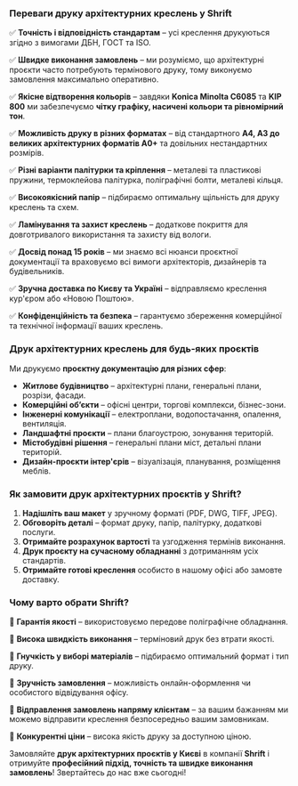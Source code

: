 ### Переваги друку архітектурних креслень у Shrift

✅ **Точність і відповідність стандартам** – усі креслення друкуються згідно з вимогами ДБН, ГОСТ та ISO.

✅ **Швидке виконання замовлень** – ми розуміємо, що архітектурні проєкти часто потребують термінового друку, тому виконуємо замовлення максимально оперативно.

✅ **Якісне відтворення кольорів** – завдяки **Konica Minolta C6085** та **KIP 800** ми забезпечуємо **чітку графіку, насичені кольори та рівномірний тон**. 

✅ **Можливість друку в різних форматах** – від стандартного **А4, А3 до великих архітектурних форматів А0+** та довільних нестандартних розмірів. 

✅ **Різні варіанти палітурки та кріплення** – металеві та пластикові пружини, термоклейова палітурка, поліграфічні болти, металеві кільця. 

✅ **Високоякісний папір** – підбираємо оптимальну щільність для друку креслень та схем.

✅ **Ламінування та захист креслень** – додаткове покриття для довготривалого використання та захисту від вологи.

✅ **Досвід понад 15 років** – ми знаємо всі нюанси проєктної документації та враховуємо всі вимоги архітекторів, дизайнерів та будівельників.

✅ **Зручна доставка по Києву та Україні** – відправляємо креслення кур'єром або «Новою Поштою».

✅ **Конфіденційність та безпека** – гарантуємо збереження комерційної та технічної інформації ваших креслень.

### Друк архітектурних креслень для будь-яких проєктів

Ми друкуємо **проєктну документацію для різних сфер**:

* **Житлове будівництво** – архітектурні плани, генеральні плани, розрізи, фасади.
* **Комерційні об’єкти** – офісні центри, торгові комплекси, бізнес-зони.
* **Інженерні комунікації** – електроплани, водопостачання, опалення, вентиляція.
* **Ландшафтні проєкти** – плани благоустрою, зонування територій.
* **Містобудівні рішення** – генеральні плани міст, детальні плани територій.
* **Дизайн-проєкти інтер'єрів** – візуалізація, планування, розміщення меблів.

### Як замовити друк архітектурних проєктів у Shrift?

1. **Надішліть ваш макет** у зручному форматі (PDF, DWG, TIFF, JPEG).
2. **Обговоріть деталі** – формат друку, папір, палітурку, додаткові послуги.
3. **Отримайте розрахунок вартості** та узгодження термінів виконання.
4. **Друк проєкту на сучасному обладнанні** з дотриманням усіх стандартів.
5. **Отримайте готові креслення** особисто в нашому офісі або замовте доставку.

### Чому варто обрати Shrift?

📌 **Гарантія якості** – використовуємо передове поліграфічне обладнання.

📌 **Висока швидкість виконання** – терміновий друк без втрати якості.

📌 **Гнучкість у виборі матеріалів** – підбираємо оптимальний формат і тип друку. 

📌 **Зручність замовлення** – можливість онлайн-оформлення чи особистого відвідування офісу. 

📌 **Відправлення замовлень напряму клієнтам** – за вашим бажанням ми можемо відправити креслення безпосередньо вашим замовникам.

📌 **Конкурентні ціни** – висока якість друку за доступною ціною.

Замовляйте **друк архітектурних проєктів у Києві** в компанії **Shrift** і отримуйте **професійний підхід, точність та швидке виконання замовлень**! Звертайтесь до нас вже сьогодні!
